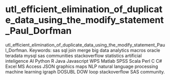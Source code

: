 # utl_efficient_elimination_of_duplicate_data_using_the_modify_statement_Paul_Dorfman
utl_efficient_elimination_of_duplicate_data_using_the_modify_statement_Paul_Dorfman. Keywords: sas sql join merge big data analytics macros oracle teradata mysql sas communities stackoverflow statistics artificial inteligence AI Python R Java Javascript WPS Matlab SPSS Scala Perl C C# Excel MS Access JSON graphics maps NLP natural language processing machine learning igraph DOSUBL DOW loop stackoverflow SAS community.

